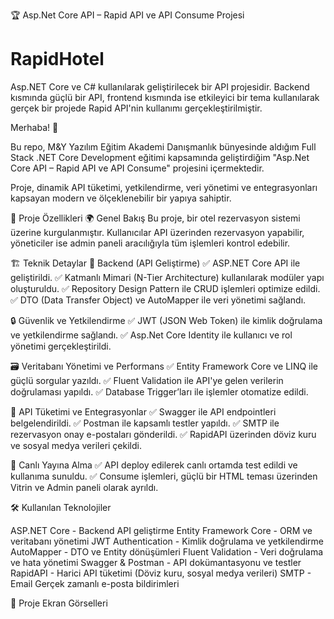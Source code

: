 🏆 Asp.Net Core API – Rapid API ve API Consume Projesi

# RapidHotel
Asp.NET Core ve C# kullanılarak geliştirilecek bir API projesidir. Backend kısmında güçlü bir API, frontend kısmında ise etkileyici bir tema kullanılarak gerçek bir projede Rapid API'nin kullanımı gerçekleştirilmiştir.

Merhaba! 🚀

Bu repo, M&Y Yazılım Eğitim Akademi Danışmanlık bünyesinde aldığım Full Stack .NET Core Development eğitimi kapsamında geliştirdiğim "Asp.Net Core API – Rapid API ve API Consume" projesini içermektedir.

Proje, dinamik API tüketimi, yetkilendirme, veri yönetimi ve entegrasyonları kapsayan modern ve ölçeklenebilir bir yapıya sahiptir.

📌 Proje Özellikleri
🌍 Genel Bakış
Bu proje, bir otel rezervasyon sistemi üzerine kurgulanmıştır. Kullanıcılar API üzerinden rezervasyon yapabilir, yöneticiler ise admin paneli aracılığıyla tüm işlemleri kontrol edebilir.

🏗 Teknik Detaylar
🎯 Backend (API Geliştirme)
✅ ASP.NET Core API ile geliştirildi.
✅ Katmanlı Mimari (N-Tier Architecture) kullanılarak modüler yapı oluşturuldu.
✅ Repository Design Pattern ile CRUD işlemleri optimize edildi.
✅ DTO (Data Transfer Object) ve AutoMapper ile veri yönetimi sağlandı.

🔒 Güvenlik ve Yetkilendirme
✅ JWT (JSON Web Token) ile kimlik doğrulama ve yetkilendirme sağlandı.
✅ Asp.Net Core Identity ile kullanıcı ve rol yönetimi gerçekleştirildi.

🗃 Veritabanı Yönetimi ve Performans
✅ Entity Framework Core ve LINQ ile güçlü sorgular yazıldı.
✅ Fluent Validation ile API'ye gelen verilerin doğrulaması yapıldı.
✅ Database Trigger’ları ile işlemler otomatize edildi.

🔗 API Tüketimi ve Entegrasyonlar
✅ Swagger ile API endpointleri belgelendirildi.
✅ Postman ile kapsamlı testler yapıldı.
✅ SMTP ile rezervasyon onay e-postaları gönderildi.
✅ RapidAPI üzerinden döviz kuru ve sosyal medya verileri çekildi.

🚀 Canlı Yayına Alma
✅ API deploy edilerek canlı ortamda test edildi ve kullanıma sunuldu.
✅ Consume işlemleri, güçlü bir HTML teması üzerinden Vitrin ve Admin paneli olarak ayrıldı.

🛠 Kullanılan Teknolojiler

ASP.NET Core -	Backend API geliştirme
Entity Framework Core -	ORM ve veritabanı yönetimi
JWT Authentication -	Kimlik doğrulama ve yetkilendirme
AutoMapper -	DTO ve Entity dönüşümleri
Fluent Validation -	Veri doğrulama ve hata yönetimi
Swagger & Postman -	API dokümantasyonu ve testler
RapidAPI -	Harici API tüketimi (Döviz kuru, sosyal medya verileri)
SMTP - Email	Gerçek zamanlı e-posta bildirimleri

📸 Proje Ekran Görselleri


